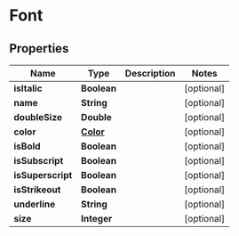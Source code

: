 
# Font

## Properties
Name | Type | Description | Notes
------------ | ------------- | ------------- | -------------
**isItalic** | **Boolean** |  |  [optional]
**name** | **String** |  |  [optional]
**doubleSize** | **Double** |  |  [optional]
**color** | [**Color**](Color.md) |  |  [optional]
**isBold** | **Boolean** |  |  [optional]
**isSubscript** | **Boolean** |  |  [optional]
**isSuperscript** | **Boolean** |  |  [optional]
**isStrikeout** | **Boolean** |  |  [optional]
**underline** | **String** |  |  [optional]
**size** | **Integer** |  |  [optional]



